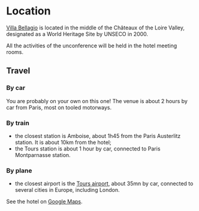 # Location

[Villa Bellagio](https://vbamboise.popinns.com/) is located in the middle of the Châteaux of the Loire Valley, designated as a World Heritage Site by UNSECO in 2000.

All the activities of the unconference will be held in the hotel meeting rooms. 

## Travel

### By car

You are probably on your own on this one! The venue is about 2 hours by car from Paris, most on tooled motorways. 

### By train
* the closest station is Amboise, about 1h45 from the Paris Austerlitz station. It is about 10km from the hotel;
* the Tours station is about 1 hour by car, connected to Paris Montparnasse station.

### By plane

* the closest airport is the [Tours airport](https://www.tours.aeroport.fr/), about 35mn by car, connected to several cities in Europe, including London.

See the hotel on [Google Maps](https://www.google.com/maps/place/Villa+Bellagio+Amboise+(by+Popinns)/@47.3916287,1.0056879,17z/data=!4m8!3m7!1s0x0:0x7c761162888f59bd!5m2!4m1!1i2!8m2!3d47.3917174!4d1.00668). 
